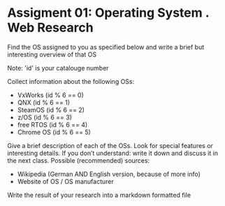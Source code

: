 # Assigment 01: Operating System . Web Research

Find the OS assigned to you as specified below and write a brief but interesting overview of that OS

Note: 'id' is your catalouge number

Collect information about the following OSs:
- VxWorks (id % 6 == 0)
- QNX (id % 6 == 1)
- SteamOS (id % 6 == 2)
- z/OS (id % 6 == 3)
- free RTOS (id % 6 == 4)
- Chrome OS (id % 6 == 5)

Give a brief description of each of the OSs. 
Look for special features or interesting details. 
If you don’t understand: write it down and discuss it in the next class. 
Possible (recommended) sources:
- Wikipedia (German AND English version, because of more info)
- Website of OS / OS manufacturer

Write the result of your research into a markdown formatted file
